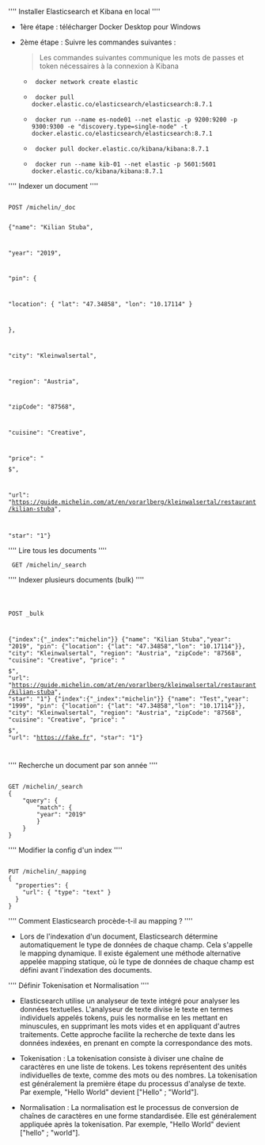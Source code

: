 '''' Installer Elasticsearch et Kibana en local ''''

 - 1ère étape : télécharger Docker Desktop pour Windows
 - 2ème étape : Suivre les commandes suivantes : 
    > Les commandes suivantes communique les mots de passes et token nécessaires à la connexion à Kibana

    - <code> docker network create elastic </code>

    - <code> docker pull docker.elastic.co/elasticsearch/elasticsearch:8.7.1 </code>

    - <code> docker run --name es-node01 --net elastic -p 9200:9200 -p 9300:9300 -e "discovery.type=single-node" -t docker.elastic.co/elasticsearch/elasticsearch:8.7.1 </code>

    - <code> docker pull docker.elastic.co/kibana/kibana:8.7.1 </code>

    - <code> docker run --name kib-01 --net elastic -p 5601:5601 docker.elastic.co/kibana/kibana:8.7.1 </code>

'''' Indexer un document ''''

<code>
POST /michelin/_doc

{"name": "Kilian Stuba",

 "year": "2019",

 "pin": {

   "location": {
     "lat": "47.34858",
     "lon": "10.17114"
     }

   },

  "city": "Kleinwalsertal",

  "region": "Austria",

  "zipCode": "87568",

  "cuisine": "Creative",

  "price": "$$$$$",

  "url": "https://guide.michelin.com/at/en/vorarlberg/kleinwalsertal/restaurant/kilian-stuba",

  "star": "1"}
</code>

'''' Lire tous les documents ''''

<code> GET /michelin/_search </code>

'''' Indexer plusieurs documents (bulk) ''''

<code>

POST _bulk

{"index":{"_index":"michelin"}}
{"name": "Kilian Stuba","year": "2019", "pin": {"location": {"lat": "47.34858","lon": "10.17114"}}, "city": "Kleinwalsertal",  "region": "Austria",  "zipCode": "87568",  "cuisine": "Creative",  "price": "$$$$$",  "url": "https://guide.michelin.com/at/en/vorarlberg/kleinwalsertal/restaurant/kilian-stuba",  "star": "1"}
{"index":{"_index":"michelin"}}
{"name": "Test","year": "1999", "pin": {"location": {"lat": "47.34858","lon": "10.17114"}}, "city": "Kleinwalsertal",  "region": "Austria",  "zipCode": "87568",  "cuisine": "Creative",  "price": "$$$$$",  "url": "https://fake.fr",  "star": "1"}

</code>

'''' Recherche un document par son année ''''

<code> 
GET /michelin/_search
{
    "query": {
        "match": {
        "year": "2019"
        }
    }
}
</code>

'''' Modifier la config d'un index ''''

<code>
PUT /michelin/_mapping
{
  "properties": {
    "url": { "type": "text" }
  }
}
</code>

'''' Comment Elasticsearch procède-t-il au mapping ? ''''

- Lors de l'indexation d'un document, Elasticsearch détermine automatiquement le type de données de chaque champ. Cela s'appelle le mapping dynamique. Il existe également une méthode alternative appelée mapping statique, où le type de données de chaque champ est défini avant l'indexation des documents.

'''' Définir Tokenisation et Normalisation ''''

- Elasticsearch utilise un analyseur de texte intégré pour analyser les données textuelles. L'analyseur de texte divise le texte en termes individuels appelés tokens, puis les normalise en les mettant en minuscules, en supprimant les mots vides et en appliquant d'autres traitements. Cette approche facilite la recherche de texte dans les données indexées, en prenant en compte la correspondance des mots.



- Tokenisation :  La tokenisation consiste à diviser une chaîne de caractères en une liste de tokens. Les tokens représentent des unités individuelles de texte, comme des mots ou des nombres. La tokenisation est généralement la première étape du processus d'analyse de texte. Par exemple, "Hello World" devient ["Hello" ; "World"].

- Normalisation : La normalisation est le processus de conversion de chaînes de caractères en une forme standardisée. Elle est généralement appliquée après la tokenisation. Par exemple, "Hello World" devient ["hello" ; "world"].